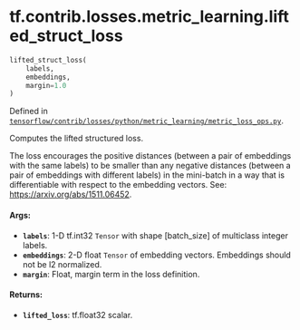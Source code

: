 <div itemscope itemtype="http://developers.google.com/ReferenceObject">
<meta itemprop="name" content="tf.contrib.losses.metric_learning.lifted_struct_loss" />
</div>

# tf.contrib.losses.metric_learning.lifted_struct_loss

``` python
lifted_struct_loss(
    labels,
    embeddings,
    margin=1.0
)
```



Defined in [`tensorflow/contrib/losses/python/metric_learning/metric_loss_ops.py`](https://www.tensorflow.org/code/tensorflow/contrib/losses/python/metric_learning/metric_loss_ops.py).

Computes the lifted structured loss.

The loss encourages the positive distances (between a pair of embeddings
with the same labels) to be smaller than any negative distances (between a
pair of embeddings with different labels) in the mini-batch in a way
that is differentiable with respect to the embedding vectors.
See: https://arxiv.org/abs/1511.06452.

#### Args:

* <b>`labels`</b>: 1-D tf.int32 `Tensor` with shape [batch_size] of
    multiclass integer labels.
* <b>`embeddings`</b>: 2-D float `Tensor` of embedding vectors. Embeddings should not
    be l2 normalized.
* <b>`margin`</b>: Float, margin term in the loss definition.


#### Returns:

* <b>`lifted_loss`</b>: tf.float32 scalar.